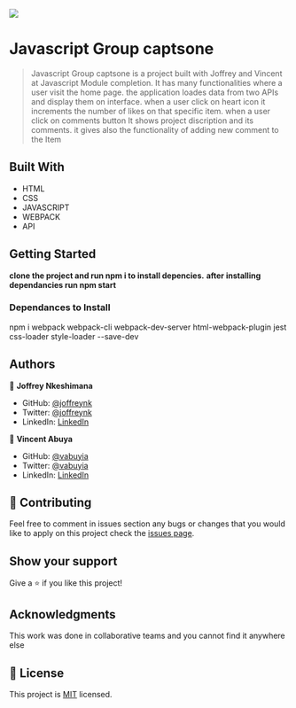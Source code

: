 ![](https://img.shields.io/badge/Microverse-blueviolet)

# Javascript Group captsone

> Javascript Group captsone is a project built with Joffrey and Vincent at Javascript Module completion. It has many functionalities where a user visit the home page. the application loades data from two APIs and display them on interface. when a user click on heart icon it increments the number of likes on that specific item. when a user click on comments button It shows project discription and its comments. it gives also the functionality of adding new comment to the Item


## Built With

- HTML
- CSS
- JAVASCRIPT
- WEBPACK
- API



## Getting Started

**clone the project and run **npm i** to install depencies.**
**after installing dependancies run npm start**



### Dependances to Install
npm i webpack webpack-cli webpack-dev-server html-webpack-plugin jest css-loader style-loader --save-dev



## Authors

👤 **Joffrey Nkeshimana**

- GitHub: [@joffreynk](https://github.com/JoffreyNK)
- Twitter: [@joffreynk](https://twitter.com/home)
- LinkedIn: [LinkedIn](https://www.linkedin.com/in/joffrey-nkeshimana-15b8aa1b3/)

👤 **Vincent Abuya**

- GitHub: [@vabuyia](https://github.com/vabuyia)
- Twitter: [@vabuyia](https://twitter.com/abuyag)
- LinkedIn: [LinkedIn](https://www.linkedin.com/in/vabuyia/)


## 🤝 Contributing

Feel free to comment in issues section any bugs or changes that you would like to apply on this project
check the [issues page](../../issues/).

## Show your support

Give a ⭐️ if you like this project!

## Acknowledgments

This work was done in collaborative teams  and you cannot find it anywhere else

## 📝 License

This project is [MIT](./MIT.md) licensed.